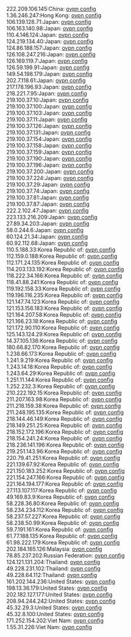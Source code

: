 222.209.106.145:China: [ovpn config](vpn/222_209_106_145.ovpn)  
1.36.246.247:Hong Kong: [ovpn config](vpn/1_36_246_247.ovpn)  
106.139.128.71:Japan: [ovpn config](vpn/106_139_128_71.ovpn)  
106.163.140.98:Japan: [ovpn config](vpn/106_163_140_98.ovpn)  
110.4.146.124:Japan: [ovpn config](vpn/110_4_146_124.ovpn)  
124.219.134.40:Japan: [ovpn config](vpn/124_219_134_40.ovpn)  
124.86.188.157:Japan: [ovpn config](vpn/124_86_188_157.ovpn)  
126.108.247.216:Japan: [ovpn config](vpn/126_108_247_216.ovpn)  
126.169.119.7:Japan: [ovpn config](vpn/126_169_119_7.ovpn)  
126.59.199.91:Japan: [ovpn config](vpn/126_59_199_91.ovpn)  
149.54.198.179:Japan: [ovpn config](vpn/149_54_198_179.ovpn)  
202.7.118.61:Japan: [ovpn config](vpn/202_7_118_61.ovpn)  
217.178.196.93:Japan: [ovpn config](vpn/217_178_196_93.ovpn)  
218.221.7.95:Japan: [ovpn config](vpn/218_221_7_95.ovpn)  
219.100.37.10:Japan: [ovpn config](vpn/219_100_37_10.ovpn)  
219.100.37.100:Japan: [ovpn config](vpn/219_100_37_100.ovpn)  
219.100.37.103:Japan: [ovpn config](vpn/219_100_37_103.ovpn)  
219.100.37.11:Japan: [ovpn config](vpn/219_100_37_11.ovpn)  
219.100.37.126:Japan: [ovpn config](vpn/219_100_37_126.ovpn)  
219.100.37.131:Japan: [ovpn config](vpn/219_100_37_131.ovpn)  
219.100.37.154:Japan: [ovpn config](vpn/219_100_37_154.ovpn)  
219.100.37.158:Japan: [ovpn config](vpn/219_100_37_158.ovpn)  
219.100.37.159:Japan: [ovpn config](vpn/219_100_37_159.ovpn)  
219.100.37.190:Japan: [ovpn config](vpn/219_100_37_190.ovpn)  
219.100.37.196:Japan: [ovpn config](vpn/219_100_37_196.ovpn)  
219.100.37.200:Japan: [ovpn config](vpn/219_100_37_200.ovpn)  
219.100.37.224:Japan: [ovpn config](vpn/219_100_37_224.ovpn)  
219.100.37.29:Japan: [ovpn config](vpn/219_100_37_29.ovpn)  
219.100.37.74:Japan: [ovpn config](vpn/219_100_37_74.ovpn)  
219.100.37.81:Japan: [ovpn config](vpn/219_100_37_81.ovpn)  
219.100.37.87:Japan: [ovpn config](vpn/219_100_37_87.ovpn)  
222.2.102.47:Japan: [ovpn config](vpn/222_2_102_47.ovpn)  
223.133.216.209:Japan: [ovpn config](vpn/223_133_216_209.ovpn)  
27.89.34.203:Japan: [ovpn config](vpn/27_89_34_203.ovpn)  
58.0.244.6:Japan: [ovpn config](vpn/58_0_244_6.ovpn)  
60.124.21.34:Japan: [ovpn config](vpn/60_124_21_34.ovpn)  
60.92.112.68:Japan: [ovpn config](vpn/60_92_112_68.ovpn)  
110.5.188.33:Korea Republic of: [ovpn config](vpn/110_5_188_33.ovpn)  
112.159.0.188:Korea Republic of: [ovpn config](vpn/112_159_0_188.ovpn)  
112.171.24.135:Korea Republic of: [ovpn config](vpn/112_171_24_135.ovpn)  
114.203.133.192:Korea Republic of: [ovpn config](vpn/114_203_133_192.ovpn)  
118.222.34.166:Korea Republic of: [ovpn config](vpn/118_222_34_166.ovpn)  
118.41.88.241:Korea Republic of: [ovpn config](vpn/118_41_88_241.ovpn)  
119.192.158.33:Korea Republic of: [ovpn config](vpn/119_192_158_33.ovpn)  
119.196.116.235:Korea Republic of: [ovpn config](vpn/119_196_116_235.ovpn)  
121.147.74.123:Korea Republic of: [ovpn config](vpn/121_147_74_123.ovpn)  
121.153.156.183:Korea Republic of: [ovpn config](vpn/121_153_156_183.ovpn)  
121.164.207.58:Korea Republic of: [ovpn config](vpn/121_164_207_58.ovpn)  
121.166.23.18:Korea Republic of: [ovpn config](vpn/121_166_23_18.ovpn)  
121.172.90.110:Korea Republic of: [ovpn config](vpn/121_172_90_110.ovpn)  
125.143.124.29:Korea Republic of: [ovpn config](vpn/125_143_124_29.ovpn)  
14.37.105.136:Korea Republic of: [ovpn config](vpn/14_37_105_136.ovpn)  
180.66.82.170:Korea Republic of: [ovpn config](vpn/180_66_82_170.ovpn)  
1.238.66.173:Korea Republic of: [ovpn config](vpn/1_238_66_173.ovpn)  
1.241.9.219:Korea Republic of: [ovpn config](vpn/1_241_9_219.ovpn)  
1.243.14.18:Korea Republic of: [ovpn config](vpn/1_243_14_18.ovpn)  
1.243.64.29:Korea Republic of: [ovpn config](vpn/1_243_64_29.ovpn)  
1.251.11.144:Korea Republic of: [ovpn config](vpn/1_251_11_144.ovpn)  
1.252.232.3:Korea Republic of: [ovpn config](vpn/1_252_232_3.ovpn)  
210.222.192.15:Korea Republic of: [ovpn config](vpn/210_222_192_15.ovpn)  
211.207.163.98:Korea Republic of: [ovpn config](vpn/211_207_163_98.ovpn)  
211.218.159.38:Korea Republic of: [ovpn config](vpn/211_218_159_38.ovpn)  
211.248.195.135:Korea Republic of: [ovpn config](vpn/211_248_195_135.ovpn)  
218.144.46.149:Korea Republic of: [ovpn config](vpn/218_144_46_149.ovpn)  
218.149.251.25:Korea Republic of: [ovpn config](vpn/218_149_251_25.ovpn)  
218.152.172.196:Korea Republic of: [ovpn config](vpn/218_152_172_196.ovpn)  
218.154.241.24:Korea Republic of: [ovpn config](vpn/218_154_241_24.ovpn)  
218.236.141.196:Korea Republic of: [ovpn config](vpn/218_236_141_196.ovpn)  
219.251.143.96:Korea Republic of: [ovpn config](vpn/219_251_143_96.ovpn)  
220.79.41.251:Korea Republic of: [ovpn config](vpn/220_79_41_251.ovpn)  
221.139.67.92:Korea Republic of: [ovpn config](vpn/221_139_67_92.ovpn)  
221.150.183.252:Korea Republic of: [ovpn config](vpn/221_150_183_252.ovpn)  
221.154.247.166:Korea Republic of: [ovpn config](vpn/221_154_247_166.ovpn)  
221.164.194.177:Korea Republic of: [ovpn config](vpn/221_164_194_177.ovpn)  
27.113.107.117:Korea Republic of: [ovpn config](vpn/27_113_107_117.ovpn)  
49.169.83.9:Korea Republic of: [ovpn config](vpn/49_169_83_9.ovpn)  
58.228.36.80:Korea Republic of: [ovpn config](vpn/58_228_36_80.ovpn)  
58.234.234.112:Korea Republic of: [ovpn config](vpn/58_234_234_112.ovpn)  
58.237.57.227:Korea Republic of: [ovpn config](vpn/58_237_57_227.ovpn)  
58.238.50.99:Korea Republic of: [ovpn config](vpn/58_238_50_99.ovpn)  
59.7.191.161:Korea Republic of: [ovpn config](vpn/59_7_191_161.ovpn)  
61.77.188.135:Korea Republic of: [ovpn config](vpn/61_77_188_135.ovpn)  
61.98.222.179:Korea Republic of: [ovpn config](vpn/61_98_222_179.ovpn)  
202.184.165.126:Malaysia: [ovpn config](vpn/202_184_165_126.ovpn)  
78.85.237.202:Russian Federation: [ovpn config](vpn/78_85_237_202.ovpn)  
124.121.131.204:Thailand: [ovpn config](vpn/124_121_131_204.ovpn)  
49.228.231.102:Thailand: [ovpn config](vpn/49_228_231_102.ovpn)  
49.228.64.112:Thailand: [ovpn config](vpn/49_228_64_112.ovpn)  
161.202.144.236:United States: [ovpn config](vpn/161_202_144_236.ovpn)  
198.13.36.179:United States: [ovpn config](vpn/198_13_36_179.ovpn)  
202.182.127.177:United States: [ovpn config](vpn/202_182_127_177.ovpn)  
208.94.244.242:United States: [ovpn config](vpn/208_94_244_242.ovpn)  
45.32.29.3:United States: [ovpn config](vpn/45_32_29_3.ovpn)  
45.32.8.100:United States: [ovpn config](vpn/45_32_8_100.ovpn)  
171.252.154.202:Viet Nam: [ovpn config](vpn/171_252_154_202.ovpn)  
1.55.31.226:Viet Nam: [ovpn config](vpn/1_55_31_226.ovpn)  
